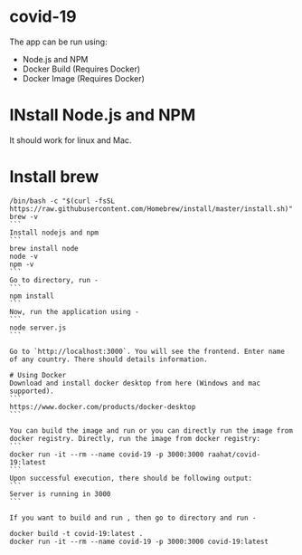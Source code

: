 # covid-19
The app can be run using: 

* Node.js and NPM
* Docker Build (Requires Docker)
* Docker Image (Requires Docker)

# INstall Node.js and NPM
It should work for linux and Mac.
# Install brew
````
/bin/bash -c "$(curl -fsSL https://raw.githubusercontent.com/Homebrew/install/master/install.sh)"
brew -v
```
Install nodejs and npm
```
brew install node
node -v
npm -v
```
Go to directory, run -
```
npm install
```
Now, run the application using -
```
node server.js
```

Go to `http://localhost:3000`. You will see the frontend. Enter name of any country. There should details information.

# Using Docker
Download and install docker desktop from here (Windows and mac supported).
```
https://www.docker.com/products/docker-desktop
```

You can build the image and run or you can directly run the image from docker registry. Directly, run the image from docker registry:
```
docker run -it --rm --name covid-19 -p 3000:3000 raahat/covid-19:latest
```
Upon successful execution, there should be following output:
```
Server is running in 3000
```

If you want to build and run , then go to directory and run -

docker build -t covid-19:latest .
docker run -it --rm --name covid-19 -p 3000:3000 covid-19:latest